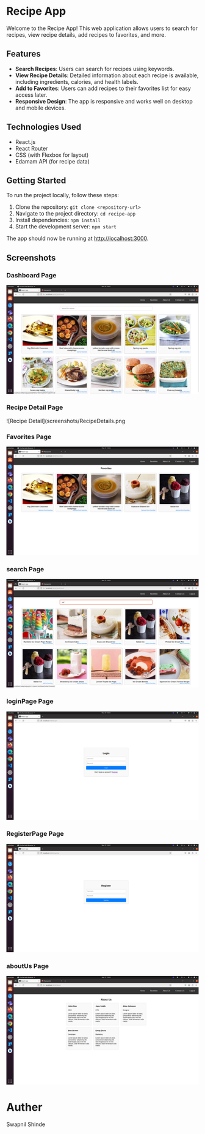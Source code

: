 

# Recipe App

Welcome to the Recipe App! This web application allows users to search for recipes, view recipe details, add recipes to favorites, and more.

## Features

- **Search Recipes**: Users can search for recipes using keywords.
- **View Recipe Details**: Detailed information about each recipe is available, including ingredients, calories, and health labels.
- **Add to Favorites**: Users can add recipes to their favorites list for easy access later.
- **Responsive Design**: The app is responsive and works well on desktop and mobile devices.

## Technologies Used

- React.js
- React Router
- CSS (with Flexbox for layout)
- Edamam API (for recipe data)

## Getting Started

To run the project locally, follow these steps:

1. Clone the repository: `git clone <repository-url>`
2. Navigate to the project directory: `cd recipe-app`
3. Install dependencies: `npm install`
4. Start the development server: `npm start`

The app should now be running at [http://localhost:3000](http://localhost:3000).


## Screenshots

### Dashboard Page
![Dashboard](screenshots/Dashboard.png)

### Recipe Detail Page
![Recipe Detail](screenshots/RecipeDetails.png

### Favorites Page
![Favorites](screenshots/Favourites.png)

### search Page
![Favorites](screenshots/search.png)

### loginPage Page
![Favorites](screenshots/loginPage.png)

### RegisterPage Page
![Favorites](screenshots/RegisterPage.png)

### aboutUs Page
![Favorites](screenshots/aboutUs.png)

# Auther
Swapnil Shinde


